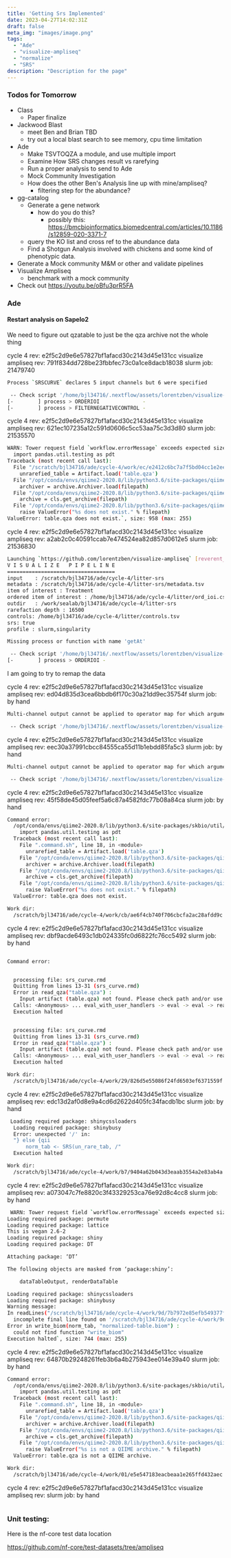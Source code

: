 ```yaml
---
title: 'Getting Srs Implemented'
date: 2023-04-27T14:02:31Z
draft: false
meta_img: "images/image.png"
tags:
  - "Ade"
  - "visualize-ampliseq"
  - "normalize"
  - "SRS"
description: "Description for the page"
---
```


### Todos for Tomorrow

- Class
  - Paper finalize
- Jackwood Blast
  - meet Ben and Brian TBD
  - try out a local blast search to see memory, cpu time limitation
- Ade
  - Make TSVTOQZA a module, and use multiple import
  - Examine How SRS changes result vs rarefying
  - Run a proper analysis to send to Ade
  - Mock Community Investigation
  - How does the other Ben's Analysis line up with mine/ampliseq?
    - filtering step for the abundance?
- gg-catalog
  - Generate a gene network 
    - how do you do this?
      - possibly this: https://bmcbioinformatics.biomedcentral.com/articles/10.1186/s12859-020-3371-7
  - query the KO list and cross ref to the abundance data
  - Find a Shotgun Analysis involved with chickens and some kind of phenotypic data.
- Generate a Mock community M&M or other and validate pipelines
- Visualize Ampliseq
  - benchmark with a mock community
- Check out https://youtu.be/oBfu3prR5FA

### Ade 

#### Restart analysis on Sapelo2

We need to figure out qzatable to just be the qza archive not the whole thing

cycle 4 rev: e2f5c2d9e6e57827bf1afacd30c2143d45e131cc
visualize ampliseq rev: 791f834dd728be23fbbfec73c0a1ce8dacb18038
slurm job: 21479740

```bash
Process `SRSCURVE` declares 5 input channels but 6 were specified

 -- Check script '/home/bjl34716/.nextflow/assets/lorentzben/visualize-ampliseq/main.nf' at line: 84 or see '.nextflow.log' file for more details
[-        ] process > ORDERIOI              -
[-        ] process > FILTERNEGATIVECONTROL -
```

cycle 4 rev: e2f5c2d9e6e57827bf1afacd30c2143d45e131cc
visualize ampliseq rev: 621ec107235a12c591d0606c5cc53aa75c3d3d80
slurm job: 21535570

```bash
WARN: Tower request field `workflow.errorMessage` exceeds expected size | offending value: `/opt/conda/envs/qiime2-2020.8/lib/python3.6/site-packages/skbio/util/_testing.py:15: FutureWarning: pandas.util.testing is deprecated. Use the functions in the public API at pandas.testing instead.
  import pandas.util.testing as pdt
Traceback (most recent call last):
  File "/scratch/bjl34716/ade/cycle-4/work/ec/e2412c6bc7a7f5bd04cc1e2ee0b284/.command.sh", line 18, in <module>
    unrarefied_table = Artifact.load('table.qza')
  File "/opt/conda/envs/qiime2-2020.8/lib/python3.6/site-packages/qiime2/sdk/result.py", line 66, in load
    archiver = archive.Archiver.load(filepath)
  File "/opt/conda/envs/qiime2-2020.8/lib/python3.6/site-packages/qiime2/core/archive/archiver.py", line 299, in load
    archive = cls.get_archive(filepath)
  File "/opt/conda/envs/qiime2-2020.8/lib/python3.6/site-packages/qiime2/core/archive/archiver.py", line 259, in get_archive
    raise ValueError("%s does not exist." % filepath)
ValueError: table.qza does not exist.`, size: 958 (max: 255)
```

cycle 4 rev: e2f5c2d9e6e57827bf1afacd30c2143d45e131cc
visualize ampliseq rev: a2ab2c0c40591ccab7e474524ea82d857d0612e5
slurm job: 21536830

```bash
Launching `https://github.com/lorentzben/visualize-ampliseq` [reverent_almeida] DSL2 - revision: a2ab2c0c40 [srs]
V I S U A L I Z E   P I P E L I N E
===================================
input    : /scratch/bjl34716/ade/cycle-4/litter-srs
metadata : /scratch/bjl34716/ade/cycle-4/litter-srs/metadata.tsv
item of interest : Treatment
ordered item of interest : /home/bjl34716/ade/cycle-4/litter/ord_ioi.csv
outdir   : /work/sealab/bjl34716/ade/cycle-4/litter-srs
rarefaction depth : 16500
controls: /home/bjl34716/ade/cycle-4/litter/controls.tsv
srs: true
profile : slurm,singularity

Missing process or function with name 'getAt'

 -- Check script '/home/bjl34716/.nextflow/assets/lorentzben/visualize-ampliseq/main.nf' at line: 81 or see '.nextflow.log' file for more details
[-        ] process > ORDERIOI -
```

I am going to try to remap the data

cycle 4 rev: e2f5c2d9e6e57827bf1afacd30c2143d45e131cc
visualize ampliseq rev: ed04d835d3cea6bbdb6f170c30a21dd9ec35754f
slurm job: by hand

```bash
Multi-channel output cannot be applied to operator map for which argument is already provided

 -- Check script '/home/bjl34716/.nextflow/assets/lorentzben/visualize-ampliseq/main.nf' at line: 81 or see '.nextflow.log' file for more details
```

cycle 4 rev: e2f5c2d9e6e57827bf1afacd30c2143d45e131cc
visualize ampliseq rev: eec30a37991cbcc84555ca55d11b1ebdd85fa5c3
slurm job: by hand

```bash
Multi-channel output cannot be applied to operator map for which argument is already provided

 -- Check script '/home/bjl34716/.nextflow/assets/lorentzben/visualize-ampliseq/main.nf' at line: 81 or see '.nextflow.log' file for more details
```


cycle 4 rev: e2f5c2d9e6e57827bf1afacd30c2143d45e131cc
visualize ampliseq rev: 45f58de45d05feef5a6c87a4582fdc77b08a84ca
slurm job: by hand

```bash
Command error:
  /opt/conda/envs/qiime2-2020.8/lib/python3.6/site-packages/skbio/util/_testing.py:15: FutureWarning: pandas.util.testing is deprecated. Use the functions in the public API at pandas.testing instead.
    import pandas.util.testing as pdt
  Traceback (most recent call last):
    File ".command.sh", line 18, in <module>
      unrarefied_table = Artifact.load('table.qza')
    File "/opt/conda/envs/qiime2-2020.8/lib/python3.6/site-packages/qiime2/sdk/result.py", line 66, in load
      archiver = archive.Archiver.load(filepath)
    File "/opt/conda/envs/qiime2-2020.8/lib/python3.6/site-packages/qiime2/core/archive/archiver.py", line 299, in load
      archive = cls.get_archive(filepath)
    File "/opt/conda/envs/qiime2-2020.8/lib/python3.6/site-packages/qiime2/core/archive/archiver.py", line 259, in get_archive
      raise ValueError("%s does not exist." % filepath)
  ValueError: table.qza does not exist.

Work dir:
  /scratch/bjl34716/ade/cycle-4/work/cb/ae6f4cb740f706cbcfa2ac28afdd9c
```

cycle 4 rev: e2f5c2d9e6e57827bf1afacd30c2143d45e131cc
visualize ampliseq rev: dbf9acde6493c1db024335fc0d6822fc76cc5492
slurm job: by hand

```bash

Command error:


  processing file: srs_curve.rmd
  Quitting from lines 13-31 (srs_curve.rmd)
  Error in read_qza("table.qza") :
    Input artifact (table.qza) not found. Please check path and/or use list.files() to see files in current working directory.
  Calls: <Anonymous> ... eval_with_user_handlers -> eval -> eval -> read_qza
  Execution halted


  processing file: srs_curve.rmd
  Quitting from lines 13-31 (srs_curve.rmd)
  Error in read_qza("table.qza") :
    Input artifact (table.qza) not found. Please check path and/or use list.files() to see files in current working directory.
  Calls: <Anonymous> ... eval_with_user_handlers -> eval -> eval -> read_qza
  Execution halted

Work dir:
  /scratch/bjl34716/ade/cycle-4/work/29/826d5e55086f24fd6503ef6371559f
```

cycle 4 rev: e2f5c2d9e6e57827bf1afacd30c2143d45e131cc
visualize ampliseq rev: edc13d2af0d8e9a4cd6d2622d405fc34facdb1bc
slurm job: by hand

```bash
 Loading required package: shinycssloaders
  Loading required package: shinybusy
  Error: unexpected '/' in:
  "} else {qii
      norm_tab <- SRS(un_rare_tab, /"
  Execution halted

Work dir:
  /scratch/bjl34716/ade/cycle-4/work/b7/9404a62b043d3eaab3554a2e83ab4a
```

cycle 4 rev: e2f5c2d9e6e57827bf1afacd30c2143d45e131cc
visualize ampliseq rev: a073047c7fe8820c3f43329253ca76e92d8c4cc8
slurm job: by hand

```bash
 WARN: Tower request field `workflow.errorMessage` exceeds expected size | offending value: `Loading required package: vegan
Loading required package: permute
Loading required package: lattice
This is vegan 2.6-2
Loading required package: shiny
Loading required package: DT

Attaching package: ‘DT’

The following objects are masked from ‘package:shiny’:

    dataTableOutput, renderDataTable

Loading required package: shinycssloaders
Loading required package: shinybusy
Warning message:
In readLines("/scratch/bjl34716/ade/cycle-4/work/9d/7b7972e85efb549377fe955d7e35d1/srs_min_curve_val.txt") :
  incomplete final line found on '/scratch/bjl34716/ade/cycle-4/work/9d/7b7972e85efb549377fe955d7e35d1/srs_min_curve_val.txt'
Error in write_biom(norm_tab, "normalized-table.biom") :
  could not find function "write_biom"
Execution halted`, size: 744 (max: 255)
```

cycle 4 rev: e2f5c2d9e6e57827bf1afacd30c2143d45e131cc
visualize ampliseq rev: 64870b29248261feb3b6a4b275943ee014e39a40
slurm job: by hand

```bash
Command error:
  /opt/conda/envs/qiime2-2020.8/lib/python3.6/site-packages/skbio/util/_testing.py:15: FutureWarning: pandas.util.testing is deprecated. Use the functions in the public API at pandas.testing instead.
    import pandas.util.testing as pdt
  Traceback (most recent call last):
    File ".command.sh", line 18, in <module>
      unrarefied_table = Artifact.load('table.qza')
    File "/opt/conda/envs/qiime2-2020.8/lib/python3.6/site-packages/qiime2/sdk/result.py", line 66, in load
      archiver = archive.Archiver.load(filepath)
    File "/opt/conda/envs/qiime2-2020.8/lib/python3.6/site-packages/qiime2/core/archive/archiver.py", line 299, in load
      archive = cls.get_archive(filepath)
    File "/opt/conda/envs/qiime2-2020.8/lib/python3.6/site-packages/qiime2/core/archive/archiver.py", line 264, in get_archive
      raise ValueError("%s is not a QIIME archive." % filepath)
  ValueError: table.qza is not a QIIME archive.

Work dir:
  /scratch/bjl34716/ade/cycle-4/work/01/e5e547183eacbeaa1e265ffd432aec
```

cycle 4 rev: e2f5c2d9e6e57827bf1afacd30c2143d45e131cc
visualize ampliseq rev: 
slurm job: by hand

```bash
```


### Unit testing:

Here is the nf-core test data location

https://github.com/nf-core/test-datasets/tree/ampliseq


